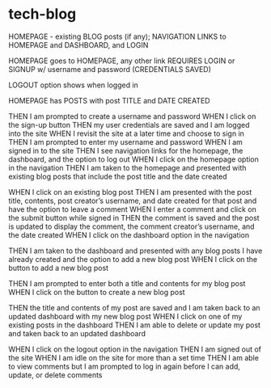 # tech-blog


HOMEPAGE - existing BLOG posts (if any); NAVIGATION LINKS to HOMEPAGE and DASHBOARD, and LOGIN

HOMEPAGE goes to HOMEPAGE, any other link REQUIRES LOGIN or SIGNUP w/ username and password (CREDENTIALS SAVED)

LOGOUT option shows when logged in

HOMEPAGE has POSTS with post TITLE and DATE CREATED

THEN I am prompted to create a username and password
WHEN I click on the sign-up button
THEN my user credentials are saved and I am logged into the site
WHEN I revisit the site at a later time and choose to sign in
THEN I am prompted to enter my username and password
WHEN I am signed in to the site
THEN I see navigation links for the homepage, the dashboard, and the option to log out
WHEN I click on the homepage option in the navigation
THEN I am taken to the homepage and presented with existing blog posts that include the post title and the date created

WHEN I click on an existing blog post
THEN I am presented with the post title, contents, post creator’s username, and date created for that post and have the option to leave a comment
WHEN I enter a comment and click on the submit button while signed in
THEN the comment is saved and the post is updated to display the comment, the comment creator’s username, and the date created
WHEN I click on the dashboard option in the navigation

THEN I am taken to the dashboard and presented with any blog posts I have already created and the option to add a new blog post
WHEN I click on the button to add a new blog post

THEN I am prompted to enter both a title and contents for my blog post
WHEN I click on the button to create a new blog post

THEN the title and contents of my post are saved and I am taken back to an updated dashboard with my new blog post
WHEN I click on one of my existing posts in the dashboard
THEN I am able to delete or update my post and taken back to an updated dashboard

WHEN I click on the logout option in the navigation
THEN I am signed out of the site
WHEN I am idle on the site for more than a set time
THEN I am able to view comments but I am prompted to log in again before I can add, update, or delete comments
